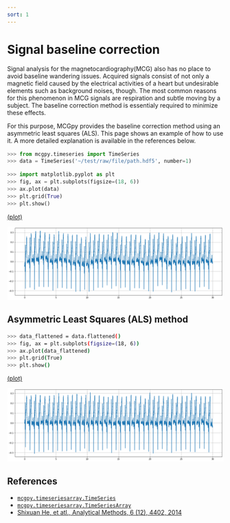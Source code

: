 ```yaml
---
sort: 1
---
```


# Signal baseline correction

Signal analysis for the magnetocardiography(MCG) also has no place to avoid baseline wandering issues. Acquired signals consist of not only a magnetic field caused by the electrical activities of a heart but undesirable elements such as background noises, though. The most common reasons for this phenomenon in MCG signals are respiration and subtle moving by a subject. The baseline correction method is essentialy required to minimize these effects.

For this purpose, MCGpy provides the baseline correction method using an asymmetric least squares (ALS). This page shows an example of how to use it. A more detailed explanation is available in the references below.

```python
>>> from mcgpy.timeseries import TimeSeries
>>> data = TimeSeries('~/test/raw/file/path.hdf5', number=1)
```

```python
>>> import matplotlib.pyplot as plt
>>> fig, ax = plt.subplots(figsize=(18, 6))
>>> ax.plot(data)
>>> plt.grid(True)
>>> plt.show()
```

[(plot)](https://github.com/pjjung/mcgpy/blob/gh-pages/imgs/example-flattened-1.png)

![example-flattened-1](../imgs/example-flattened-1.png)

## Asymmetric Least Squares (ALS) method

```sh
>>> data_flattened = data.flattened()
>>> fig, ax = plt.subplots(figsize=(18, 6))
>>> ax.plot(data_flattened)
>>> plt.grid(True)
>>> plt.show()
```
[(plot)](https://github.com/pjjung/mcgpy/blob/gh-pages/imgs/example-flattened-2.png)

![example-flattened-1](../imgs/example-flattened-2.png)

## References

* [`mcgpy.timeseriesarray.TimeSeries`](https://pjjung.github.io/mcgpy/Classes/TimeSeries.html)
* [`mcgpy.timeseriesarray.TimeSeriesArray`](https://pjjung.github.io/mcgpy/Classes/TimeSeriesArray.html)
* [Shixuan He, et atl., Analytical Methods, 6 (12), 4402, 2014](https://doi.org/10.1039/C4AY00068D)
